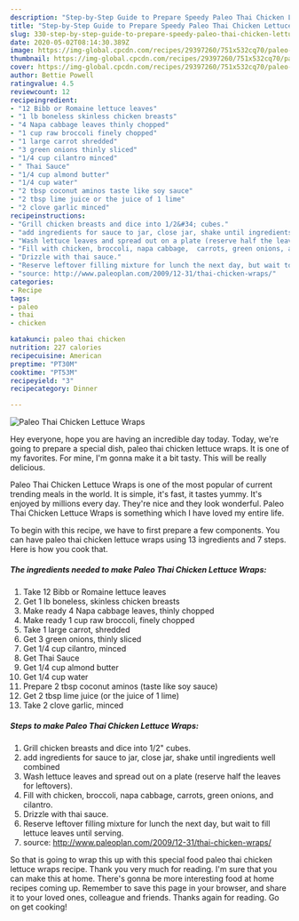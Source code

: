 ```yaml
---
description: "Step-by-Step Guide to Prepare Speedy Paleo Thai Chicken Lettuce Wraps"
title: "Step-by-Step Guide to Prepare Speedy Paleo Thai Chicken Lettuce Wraps"
slug: 330-step-by-step-guide-to-prepare-speedy-paleo-thai-chicken-lettuce-wraps
date: 2020-05-02T08:14:30.389Z
image: https://img-global.cpcdn.com/recipes/29397260/751x532cq70/paleo-thai-chicken-lettuce-wraps-recipe-main-photo.jpg
thumbnail: https://img-global.cpcdn.com/recipes/29397260/751x532cq70/paleo-thai-chicken-lettuce-wraps-recipe-main-photo.jpg
cover: https://img-global.cpcdn.com/recipes/29397260/751x532cq70/paleo-thai-chicken-lettuce-wraps-recipe-main-photo.jpg
author: Bettie Powell
ratingvalue: 4.5
reviewcount: 12
recipeingredient:
- "12 Bibb or Romaine lettuce leaves"
- "1 lb boneless skinless chicken breasts"
- "4 Napa cabbage leaves thinly chopped"
- "1 cup raw broccoli finely chopped"
- "1 large carrot shredded"
- "3 green onions thinly sliced"
- "1/4 cup cilantro minced"
- " Thai Sauce"
- "1/4 cup almond butter"
- "1/4 cup water"
- "2 tbsp coconut aminos taste like soy sauce"
- "2 tbsp lime juice or the juice of 1 lime"
- "2 clove garlic minced"
recipeinstructions:
- "Grill chicken breasts and dice into 1/2&#34; cubes."
- "add ingredients for sauce to jar, close jar, shake until ingredients well combined"
- "Wash lettuce leaves and spread out on a plate (reserve half the leaves for leftovers)."
- "Fill with chicken, broccoli, napa cabbage,  carrots, green onions, and cilantro."
- "Drizzle with thai sauce."
- "Reserve leftover filling mixture for lunch the next day, but wait to fill lettuce leaves until serving."
- "source: http://www.paleoplan.com/2009/12-31/thai-chicken-wraps/"
categories:
- Recipe
tags:
- paleo
- thai
- chicken

katakunci: paleo thai chicken 
nutrition: 227 calories
recipecuisine: American
preptime: "PT30M"
cooktime: "PT53M"
recipeyield: "3"
recipecategory: Dinner

---
```



![Paleo Thai Chicken Lettuce Wraps](https://img-global.cpcdn.com/recipes/29397260/751x532cq70/paleo-thai-chicken-lettuce-wraps-recipe-main-photo.jpg)

Hey everyone, hope you are having an incredible day today. Today, we're going to prepare a special dish, paleo thai chicken lettuce wraps. It is one of my favorites. For mine, I'm gonna make it a bit tasty. This will be really delicious.



Paleo Thai Chicken Lettuce Wraps is one of the most popular of current trending meals in the world. It is simple, it's fast, it tastes yummy. It's enjoyed by millions every day. They're nice and they look wonderful. Paleo Thai Chicken Lettuce Wraps is something which I have loved my entire life.


To begin with this recipe, we have to first prepare a few components. You can have paleo thai chicken lettuce wraps using 13 ingredients and 7 steps. Here is how you cook that.

##### The ingredients needed to make Paleo Thai Chicken Lettuce Wraps:

1. Take 12 Bibb or Romaine lettuce leaves
1. Get 1 lb boneless, skinless chicken breasts
1. Make ready 4 Napa cabbage leaves, thinly chopped
1. Make ready 1 cup raw broccoli, finely chopped
1. Take 1 large carrot, shredded
1. Get 3 green onions, thinly sliced
1. Get 1/4 cup cilantro, minced
1. Get  Thai Sauce
1. Get 1/4 cup almond butter
1. Get 1/4 cup water
1. Prepare 2 tbsp coconut aminos (taste like soy sauce)
1. Get 2 tbsp lime juice (or the juice of 1 lime)
1. Take 2 clove garlic, minced




##### Steps to make Paleo Thai Chicken Lettuce Wraps:

1. Grill chicken breasts and dice into 1/2&#34; cubes.
1. add ingredients for sauce to jar, close jar, shake until ingredients well combined
1. Wash lettuce leaves and spread out on a plate (reserve half the leaves for leftovers).
1. Fill with chicken, broccoli, napa cabbage,  carrots, green onions, and cilantro.
1. Drizzle with thai sauce.
1. Reserve leftover filling mixture for lunch the next day, but wait to fill lettuce leaves until serving.
1. source: http://www.paleoplan.com/2009/12-31/thai-chicken-wraps/




So that is going to wrap this up with this special food paleo thai chicken lettuce wraps recipe. Thank you very much for reading. I'm sure that you can make this at home. There's gonna be more interesting food at home recipes coming up. Remember to save this page in your browser, and share it to your loved ones, colleague and friends. Thanks again for reading. Go on get cooking!

